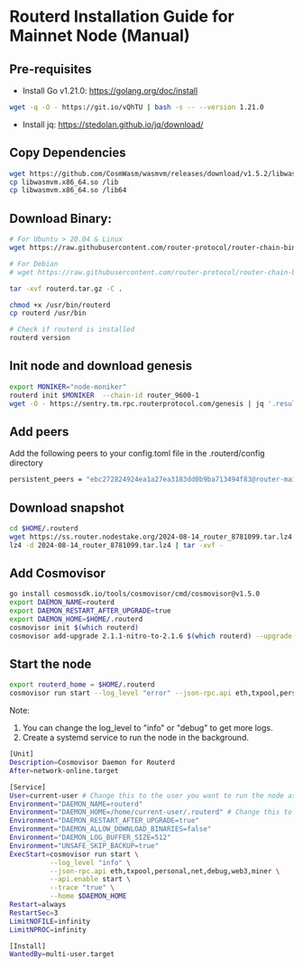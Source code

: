 # Routerd Installation Guide for Mainnet Node (Manual)

## Pre-requisites
- Install Go v1.21.0: https://golang.org/doc/install
```bash
wget -q -O - https://git.io/vQhTU | bash -s -- --version 1.21.0
```

- Install jq: https://stedolan.github.io/jq/download/

## Copy Dependencies
```bash
wget https://github.com/CosmWasm/wasmvm/releases/download/v1.5.2/libwasmvm.x86_64.so
cp libwasmvm.x86_64.so /lib
cp libwasmvm.x86_64.so /lib64
```

## Download Binary: 
```bash
# For Ubuntu > 20.04 & Linux
wget https://raw.githubusercontent.com/router-protocol/router-chain-binary-release/v2.1.6/linux/routerd.tar.gz

# For Debian
# wget https://raw.githubusercontent.com/router-protocol/router-chain-binary-release/v2.1.6/debian/routerd.tar.gz

tar -xvf routerd.tar.gz -C .

chmod +x /usr/bin/routerd
cp routerd /usr/bin

# Check if routerd is installed
routerd version
```

## Init node and download genesis

```bash
export MONIKER="node-moniker"
routerd init $MONIKER  --chain-id router_9600-1
wget -O - https://sentry.tm.rpc.routerprotocol.com/genesis | jq '.result.genesis' > $HOME/.routerd/config/genesis.json
```

## Add peers
Add the following peers to your config.toml file in the .routerd/config directory

```bash
persistent_peers = "ebc272824924ea1a27ea3183dd0b9ba713494f83@router-mainnet-seed.autostake.com:27336,13a59edcee8ede7afa62ae054f266b44701cedc0@213.246.45.16:3656,10fec659763badc3ec55b845c2e6c17a70e77fd5@51.195.104.64:15656,49e4a20d999fe27868a67fc72bc6bf0e1424a610@188.214.133.133:26656,28459bddd2049d31cf642792e6bb87676edaee1e@65.109.61.125:23756,3f2556a0e390fa6f049e85fc0b27064f9ebdb9d7@57.129.28.26:26656,e90a88795977f7cc24982d5684f0f5a4581cd672@185.8.104.157:26656,fbb30fa866f318e9e1c48188711526fc69f66d18@188.214.133.174:26656"
```

## Download snapshot
```bash
cd $HOME/.routerd
wget https://ss.router.nodestake.org/2024-08-14_router_8781099.tar.lz4
lz4 -d 2024-08-14_router_8781099.tar.lz4 | tar -xvf -
```

## Add Cosmovisor
```bash
go install cosmossdk.io/tools/cosmovisor/cmd/cosmovisor@v1.5.0
export DAEMON_NAME=routerd
export DAEMON_RESTART_AFTER_UPGRADE=true
export DAEMON_HOME=$HOME/.routerd
cosmovisor init $(which routerd)
cosmovisor add-upgrade 2.1.1-nitro-to-2.1.6 $(which routerd) --upgrade-height 7673000
```

## Start the node

```bash
export routerd_home = $HOME/.routerd
cosmovisor run start --log_level "error" --json-rpc.api eth,txpool,personal,net,debug,web3,miner --api.enable start --trace "true" --home $routerd_home
```
Note: 
1. You can change the log_level to "info" or "debug" to get more logs.
2. Create a systemd service to run the node in the background.

```bash
[Unit]
Description=Cosmovisor Daemon for Routerd
After=network-online.target

[Service]
User=current-user # Change this to the user you want to run the node as
Environment="DAEMON_NAME=routerd"
Environment="DAEMON_HOME=/home/current-user/.routerd" # Change this to the home directory of the user
Environment="DAEMON_RESTART_AFTER_UPGRADE=true"
Environment="DAEMON_ALLOW_DOWNLOAD_BINARIES=false"
Environment="DAEMON_LOG_BUFFER_SIZE=512"
Environment="UNSAFE_SKIP_BACKUP=true"
ExecStart=cosmovisor run start \
          --log_level "info" \
          --json-rpc.api eth,txpool,personal,net,debug,web3,miner \
          --api.enable start \
          --trace "true" \
          --home $DAEMON_HOME
Restart=always
RestartSec=3
LimitNOFILE=infinity
LimitNPROC=infinity

[Install]
WantedBy=multi-user.target
```
